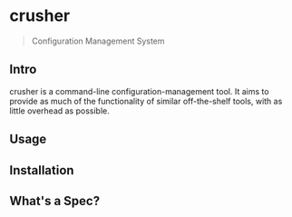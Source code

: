 # crusher
> Configuration Management System

## Intro
crusher is a command-line configuration-management tool. It aims to provide as much of the functionality of similar off-the-shelf tools, with as little overhead as possible. 

## Usage

## Installation


## What's a Spec? 
